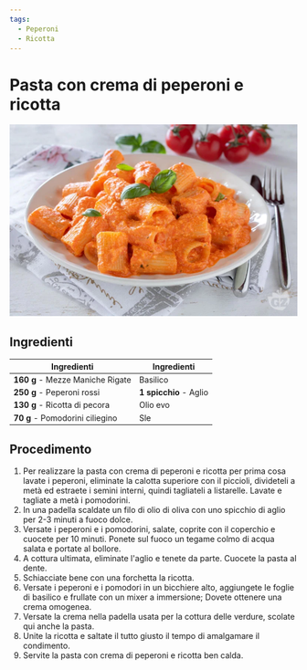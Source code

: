 ```yaml
---
tags:
  - Peperoni
  - Ricotta
---
```


# Pasta con crema di peperoni e ricotta

![](../img/Pasta-con-crema-di-peperoni-e-ricotta.webp)

## Ingredienti

| Ingredienti                  | Ingredienti             |
| ---------------------------- | ----------------------- |
| **160 g** - Mezze Maniche Rigate  | Basilico  |
| **250 g** - Peperoni rossi | **1 spicchio** - Aglio |
| **130 g** - Ricotta di pecora | Olio evo |
| **70 g** - Pomodorini ciliegino | Sle |

## Procedimento

1. Per realizzare la pasta con crema di peperoni e ricotta per prima cosa lavate i peperoni, eliminate la calotta superiore con il piccioli, divideteli a metà ed estraete i semini interni, quindi tagliateli a listarelle. Lavate e tagliate a metà i pomodorini.
1. In una padella scaldate un filo di olio di oliva con uno spicchio di aglio per 2-3 minuti a fuoco dolce. 
1. Versate i peperoni e i pomodorini, salate, coprite con il coperchio e cuocete per 10 minuti. Ponete sul fuoco un tegame colmo di acqua salata e portate al bollore.
1. A cottura ultimata, eliminate l'aglio e tenete da parte. Cuocete la pasta al dente.
1. Schiacciate bene con una forchetta la ricotta.
1. Versate i peperoni e i pomodori in un bicchiere alto, aggiungete le foglie di basilico e frullate con un mixer a immersione; Dovete ottenere una crema omogenea. 
1. Versate la crema nella padella usata per la cottura delle verdure, scolate qui anche la pasta.
1. Unite la ricotta e saltate il tutto giusto il tempo di amalgamare il condimento. 
1. Servite la pasta con crema di peperoni e ricotta ben calda.
